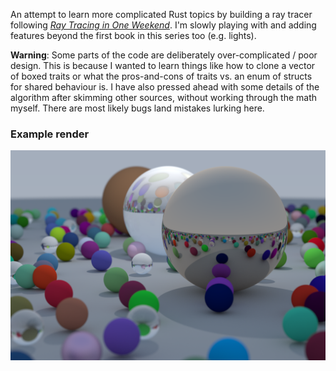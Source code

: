 An attempt to learn more complicated Rust topics by building a ray tracer
following [_Ray Tracing in One
Weekend_](https://raytracing.github.io/books/RayTracingInOneWeekend.html). I'm
slowly playing with and adding features beyond the first book in this series too
(e.g. lights).

**Warning**: Some parts of the code are deliberately over-complicated / poor
design. This is because I wanted to learn things like how to clone a vector of
boxed traits or what the pros-and-cons of traits vs. an enum of structs for
shared behaviour is. I have also pressed ahead with some details of the
algorithm after skimming other sources, without working through the math myself.
There are most likely bugs land mistakes lurking here.

### Example render

![example render](./example.png)

